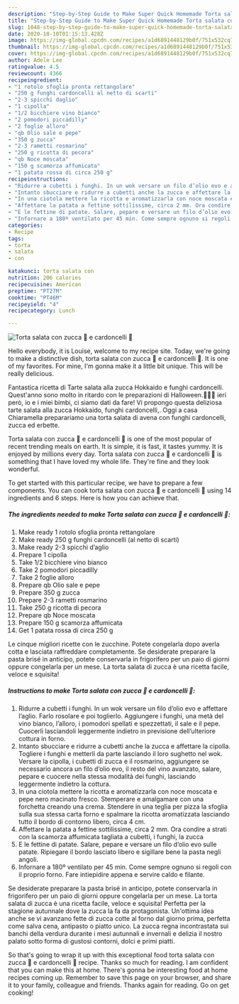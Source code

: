 ```yaml
---
description: "Step-by-Step Guide to Make Super Quick Homemade Torta salata con zucca 🎃 e cardoncelli 🍄"
title: "Step-by-Step Guide to Make Super Quick Homemade Torta salata con zucca 🎃 e cardoncelli 🍄"
slug: 1048-step-by-step-guide-to-make-super-quick-homemade-torta-salata-con-zucca-e-cardoncelli
date: 2020-10-10T01:15:13.428Z
image: https://img-global.cpcdn.com/recipes/a1d6891448129b0f/751x532cq70/torta-salata-con-zucca-🎃-e-cardoncelli-🍄-recipe-main-photo.jpg
thumbnail: https://img-global.cpcdn.com/recipes/a1d6891448129b0f/751x532cq70/torta-salata-con-zucca-🎃-e-cardoncelli-🍄-recipe-main-photo.jpg
cover: https://img-global.cpcdn.com/recipes/a1d6891448129b0f/751x532cq70/torta-salata-con-zucca-🎃-e-cardoncelli-🍄-recipe-main-photo.jpg
author: Adele Lee
ratingvalue: 4.5
reviewcount: 4366
recipeingredient:
- "1 rotolo sfoglia pronta rettangolare"
- "250 g funghi cardoncelli al netto di scarti"
- "2-3 spicchi daglio"
- "1 cipolla"
- "1/2 bicchiere vino bianco"
- "2 pomodori piccadilly"
- "2 foglie alloro"
- "qb Olio sale e pepe"
- "350 g zucca"
- "2-3 rametti rosmarino"
- "250 g ricotta di pecora"
- "qb Noce moscata"
- "150 g scamorza affumicata"
- "1 patata rossa di circa 250 g"
recipeinstructions:
- "Ridurre a cubetti i funghi. In un wok versare un filo d’olio evo e affettare l’aglio. Farlo rosolare e poi toglierlo. Aggiungere i funghi, una metà del vino bianco, l’alloro, i pomodori spellati e spezzettati, il sale e il pepe. Cuocerli lasciandoli leggermente indietro in previsione dell’ulteriore cottura in forno."
- "Intanto sbucciare e ridurre a cubetti anche la zucca e affettare la cipolla. Togliere i funghi e metterli da parte lasciando il loro sughetto nel wok. Versare la cipolla, i cubetti di zucca e il rosmarino, aggiungere se necessario ancora un filo d’olio evo, il resto del vino avanzato, salare, pepare e cuocere nella stessa modalità dei funghi, lasciando leggermente indietro la cottura."
- "In una ciotola mettere la ricotta e aromatizzarla con noce moscata e pepe nero macinato fresco. Stemperare e amalgamare con una forchetta creando una crema. Stendere in una teglia per pizza la sfoglia sulla sua stessa carta forno e spalmare la ricotta aromatizzata lasciando tutto il bordo di contorno libero, circa 4 cm."
- "Affettare la patata a fettine sottilissime, circa 2 mm. Ora condire a strati con la scamorza affumicata tagliata a cubetti, i funghi, la zucca"
- "E le fettine di patate. Salare, pepare e versare un filo d’olio evo sulle patate. Ripiegare il bordo lasciato libero e sigillare bene la pasta negli angoli."
- "Infornare a 180º ventilato per 45 min. Come sempre ognuno si regoli con il proprio forno. Fare intiepidire appena e servire caldo e filante."
categories:
- Recipe
tags:
- torta
- salata
- con

katakunci: torta salata con 
nutrition: 206 calories
recipecuisine: American
preptime: "PT27M"
cooktime: "PT46M"
recipeyield: "4"
recipecategory: Lunch

---
```



![Torta salata con zucca 🎃 e cardoncelli 🍄](https://img-global.cpcdn.com/recipes/a1d6891448129b0f/751x532cq70/torta-salata-con-zucca-🎃-e-cardoncelli-🍄-recipe-main-photo.jpg)

Hello everybody, it is Louise, welcome to my recipe site. Today, we're going to make a distinctive dish, torta salata con zucca 🎃 e cardoncelli 🍄. It is one of my favorites. For mine, I'm gonna make it a little bit unique. This will be really delicious.

Fantastica ricetta di Tarte salata alla zucca Hokkaido e funghi cardoncelli. Quest&#39;anno sono molto in ritardo con le preparazioni di Halloween.🎃🎃🎃 ieri però, io e i miei bimbi, ci siamo dati da fare! Vi propongo questa deliziosa tarte salata alla zucca Hokkaido, funghi cardoncelli,. Oggi a casa Chiaramella preparariamo una torta salata di avena con funghi cardoncelli, zucca ed erbette.

Torta salata con zucca 🎃 e cardoncelli 🍄 is one of the most popular of recent trending meals on earth. It is simple, it is fast, it tastes yummy. It is enjoyed by millions every day. Torta salata con zucca 🎃 e cardoncelli 🍄 is something that I have loved my whole life. They're fine and they look wonderful.


To get started with this particular recipe, we have to prepare a few components. You can cook torta salata con zucca 🎃 e cardoncelli 🍄 using 14 ingredients and 6 steps. Here is how you can achieve that.

<!--inarticleads1-->

##### The ingredients needed to make Torta salata con zucca 🎃 e cardoncelli 🍄:

1. Make ready 1 rotolo sfoglia pronta rettangolare
1. Make ready 250 g funghi cardoncelli (al netto di scarti)
1. Make ready 2-3 spicchi d’aglio
1. Prepare 1 cipolla
1. Take 1/2 bicchiere vino bianco
1. Take 2 pomodori piccadilly
1. Take 2 foglie alloro
1. Prepare qb Olio sale e pepe
1. Prepare 350 g zucca
1. Prepare 2-3 rametti rosmarino
1. Take 250 g ricotta di pecora
1. Prepare qb Noce moscata
1. Prepare 150 g scamorza affumicata
1. Get 1 patata rossa di circa 250 g


Le cinque migliori ricette con le zucchine. Potete congelarla dopo averla cotta e lasciata raffreddare completamente. Se desiderate preparare la pasta brisé in anticipo, potete conservarla in frigorifero per un paio di giorni oppure congelarla per un mese. La torta salata di zucca è una ricetta facile, veloce e squisita! 

<!--inarticleads2-->

##### Instructions to make Torta salata con zucca 🎃 e cardoncelli 🍄:

1. Ridurre a cubetti i funghi. In un wok versare un filo d’olio evo e affettare l’aglio. Farlo rosolare e poi toglierlo. Aggiungere i funghi, una metà del vino bianco, l’alloro, i pomodori spellati e spezzettati, il sale e il pepe. Cuocerli lasciandoli leggermente indietro in previsione dell’ulteriore cottura in forno.
1. Intanto sbucciare e ridurre a cubetti anche la zucca e affettare la cipolla. Togliere i funghi e metterli da parte lasciando il loro sughetto nel wok. Versare la cipolla, i cubetti di zucca e il rosmarino, aggiungere se necessario ancora un filo d’olio evo, il resto del vino avanzato, salare, pepare e cuocere nella stessa modalità dei funghi, lasciando leggermente indietro la cottura.
1. In una ciotola mettere la ricotta e aromatizzarla con noce moscata e pepe nero macinato fresco. Stemperare e amalgamare con una forchetta creando una crema. Stendere in una teglia per pizza la sfoglia sulla sua stessa carta forno e spalmare la ricotta aromatizzata lasciando tutto il bordo di contorno libero, circa 4 cm.
1. Affettare la patata a fettine sottilissime, circa 2 mm. Ora condire a strati con la scamorza affumicata tagliata a cubetti, i funghi, la zucca
1. E le fettine di patate. Salare, pepare e versare un filo d’olio evo sulle patate. Ripiegare il bordo lasciato libero e sigillare bene la pasta negli angoli.
1. Infornare a 180º ventilato per 45 min. Come sempre ognuno si regoli con il proprio forno. Fare intiepidire appena e servire caldo e filante.


Se desiderate preparare la pasta brisé in anticipo, potete conservarla in frigorifero per un paio di giorni oppure congelarla per un mese. La torta salata di zucca è una ricetta facile, veloce e squisita! Perfetta per la stagione autunnale dove la zucca la fa da protagonista. Un&#39;ottima idea anche se vi avanzano fette di zucca cotte al forno dal giorno prima, perfetta come salva cena, antipasto o piatto unico. La zucca regna incontrastata sui banchi della verdura durante i mesi autunnali e invernali e delizia il nostro palato sotto forma di gustosi contorni, dolci e primi piatti. 

So that's going to wrap it up with this exceptional food torta salata con zucca 🎃 e cardoncelli 🍄 recipe. Thanks so much for reading. I am confident that you can make this at home. There's gonna be interesting food at home recipes coming up. Remember to save this page on your browser, and share it to your family, colleague and friends. Thanks again for reading. Go on get cooking!
